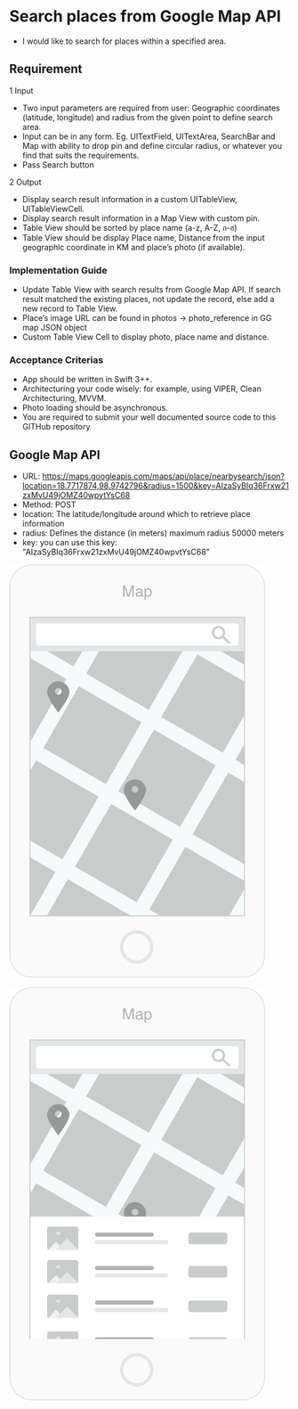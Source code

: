 # Search places from Google Map API
- I would like to ​search for places within a specified area.

## Requirement
1 Input
  - Two input parameters are required from user: Geographic coordinates (latitude, longitude) and radius from the given point to define search area.
  - Input can be in any form. Eg. UITextField, UITextArea, SearchBar and Map with ability to drop pin and define circular radius, or whatever you find that suits the requirements.
  - Pass Search button

2 Output
  - Display search result information in a ​custom​ UITableView, UITableViewCell.
  - Display search result information in a Map View with custom pin.
  - Table View should be sorted by place name (a-z, A-Z, ก-ฮ)
  - Table View should be display ​Place name​, ​Distance​ from the input geographic coordinate in KM and ​place’s photo ​(if available).

### Implementation Guide
  - Update Table View with search results from Google Map API. If search result matched the existing places, not update the record, else add a new record to Table View.
  - Place’s image URL can be found in photos -> photo_reference in GG map JSON object
  - Custom Table View Cell to display photo, place name and distance.

### Acceptance Criterias
  - App should be written in Swift 3++.
  - Architecturing your code wisely: for example, using VIPER, Clean Architecturing, MVVM.
  - Photo loading should be asynchronous.
  - You are required to ​submit your​ well documented source code to this GITHub repository

## Google Map API 
  - URL: https://maps.googleapis.com/maps/api/place/nearbysearch/json?location=18.7717874,98.9742796&radius=1500&key=AIzaSyBIq36Frxw21zxMvU49jOMZ40wpvtYsC68
  - Method: POST
  - location: The latitude/longitude around which to retrieve place information
  - radius: Defines the distance (in meters) maximum radius 50000 meters
  - key: you can use this key: ​"AIzaSyBIq36Frxw21zxMvU49jOMZ40wpvtYsC68"

  ![Test Image 1](/Map.png)

  ![Test Image 2](/Map2.png)
